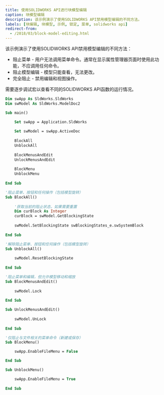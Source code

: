 ```yaml
---
title: 使用SOLIDWORKS API进行块模型编辑
caption: 块模型编辑
description: 该示例演示了使用SOLIDWORKS API禁用模型编辑的不同方法。
labels: [块编辑, 块模型, 示例, 锁定, 菜单, solidworks api]
redirect-from:
  - /2018/03/block-model-editing.html
---
```


该示例演示了使用SOLIDWORKS API禁用模型编辑的不同方法：

* 阻止菜单 - 用户无法调用菜单命令。通常在显示属性管理器页面时使用此功能，不应调用任何命令。
* 阻止模型编辑 - 模型只能查看，无法更改。
* 完全阻止 - 禁用编辑和视图操作。

需要逐步调试宏以查看不同的SOLIDWORKS API函数的运行情况。

```vb
Dim swApp As SldWorks.SldWorks
Dim swModel As SldWorks.ModelDoc2

Sub main()

    Set swApp = Application.SldWorks
    
    Set swModel = swApp.ActiveDoc
    
    BlockAll
    UnblockAll
    
    BlockMenusAndEdit
    UnlockMenusAndEdit
    
    BlockMenu
    UnblockMenu
        
End Sub

'阻止菜单、按钮和任何操作（包括模型旋转）
Sub BlockAll()
    
    '获取当前的阻止状态，如果需要重置
    Dim curBlock As Integer
    curBlock = swModel.GetBlockingState
        
    swModel.SetBlockingState swBlockingStates_e.swSystemBlock
        
End Sub

'解除阻止菜单、按钮和任何操作（包括模型旋转）
Sub UnblockAll()
    
    swModel.ResetBlockingState
    
End Sub

'阻止菜单和编辑，但允许模型移动和缩放
Sub BlockMenusAndEdit()
    
    swModel.Lock
    
End Sub

Sub UnlockMenusAndEdit()
    
    swModel.UnLock
    
End Sub

'仅阻止与文件相关的菜单命令（新建或保存）
Sub BlockMenu()

    swApp.EnableFileMenu = False

End Sub

Sub UnblockMenu()

    swApp.EnableFileMenu = True
    
End Sub

```
